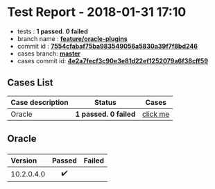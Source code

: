 # Test Report - 2018-01-31 17:10

- tests  : **1 passed**. **0 failed**
- branch name : **[feature/oracle-plugins](https://github.com/apache/incubator-skywalking/tree/feature/oracle-plugins)**
- commit id : **[7554cfabaf75ba983549056a5830a39f7f8bd246](https://github.com/apache/incubator-skywalking/commit/7554cfabaf75ba983549056a5830a39f7f8bd246)**
- cases branch: **[master](https://github.com/SkywalkingTest/skywalking-autotest-scenarios/tree/master)**
- cases commit id: **[4e2a7fecf3c90e3e81d22ef1252079a6f38cff59](https://github.com/SkywalkingTest/skywalking-autotest-scenarios/commit/4e2a7fecf3c90e3e81d22ef1252079a6f38cff59)**

## Cases List

| Case description | Status | Cases|
|:-----|:-----:|:-----:|
|Oracle| **1 passed. 0 failed**| [click me](#oracle) |

## Oracle

### 
|  Version     | Passed | Failed|
|:------------- |:-------:|:-----:|
| 10.2.0.4.0  | :heavy_check_mark:||

